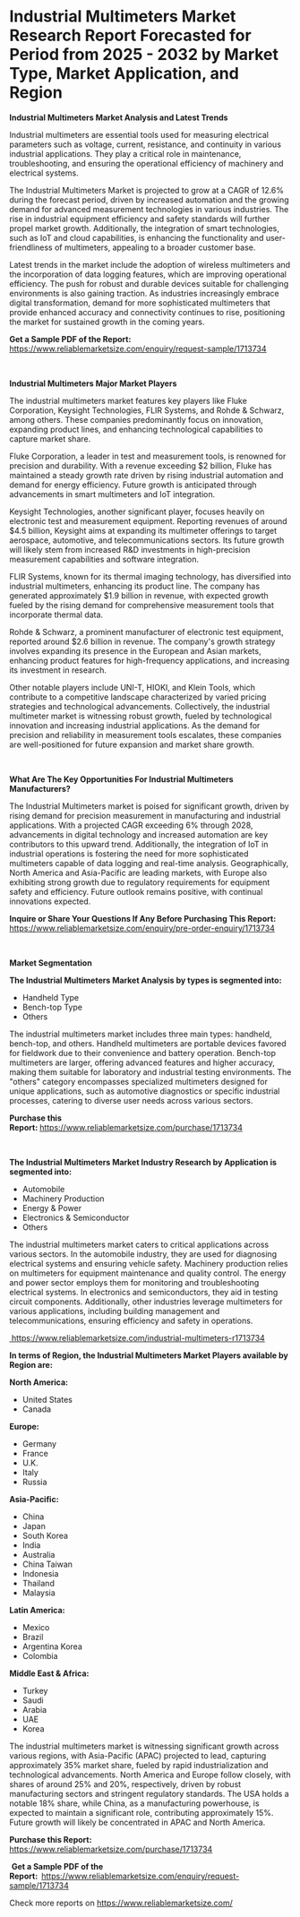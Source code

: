 <p><h1>Industrial Multimeters Market Research Report Forecasted for Period from 2025 -  2032 by Market Type, Market Application, and Region</h1></p><p><strong>Industrial Multimeters Market Analysis and Latest Trends</strong></p>
<p><p>Industrial multimeters are essential tools used for measuring electrical parameters such as voltage, current, resistance, and continuity in various industrial applications. They play a critical role in maintenance, troubleshooting, and ensuring the operational efficiency of machinery and electrical systems.</p><p>The Industrial Multimeters Market is projected to grow at a CAGR of 12.6% during the forecast period, driven by increased automation and the growing demand for advanced measurement technologies in various industries. The rise in industrial equipment efficiency and safety standards will further propel market growth. Additionally, the integration of smart technologies, such as IoT and cloud capabilities, is enhancing the functionality and user-friendliness of multimeters, appealing to a broader customer base.</p><p>Latest trends in the market include the adoption of wireless multimeters and the incorporation of data logging features, which are improving operational efficiency. The push for robust and durable devices suitable for challenging environments is also gaining traction. As industries increasingly embrace digital transformation, demand for more sophisticated multimeters that provide enhanced accuracy and connectivity continues to rise, positioning the market for sustained growth in the coming years.</p></p>
<p><strong>Get a Sample PDF of the Report:&nbsp;</strong> <a href="https://www.reliablemarketsize.com/enquiry/request-sample/1713734?utm_campaign=3536&utm_medium=2&utm_source=Github&utm_content=ia&utm_term=10042025&utm_id=industrial-multimeters">https://www.reliablemarketsize.com/enquiry/request-sample/1713734</a></p>
<p>&nbsp;</p>
<p><strong>Industrial Multimeters Major Market Players</strong></p>
<p><p>The industrial multimeters market features key players like Fluke Corporation, Keysight Technologies, FLIR Systems, and Rohde & Schwarz, among others. These companies predominantly focus on innovation, expanding product lines, and enhancing technological capabilities to capture market share.</p><p>Fluke Corporation, a leader in test and measurement tools, is renowned for precision and durability. With a revenue exceeding $2 billion, Fluke has maintained a steady growth rate driven by rising industrial automation and demand for energy efficiency. Future growth is anticipated through advancements in smart multimeters and IoT integration.</p><p>Keysight Technologies, another significant player, focuses heavily on electronic test and measurement equipment. Reporting revenues of around $4.5 billion, Keysight aims at expanding its multimeter offerings to target aerospace, automotive, and telecommunications sectors. Its future growth will likely stem from increased R&D investments in high-precision measurement capabilities and software integration.</p><p>FLIR Systems, known for its thermal imaging technology, has diversified into industrial multimeters, enhancing its product line. The company has generated approximately $1.9 billion in revenue, with expected growth fueled by the rising demand for comprehensive measurement tools that incorporate thermal data.</p><p>Rohde & Schwarz, a prominent manufacturer of electronic test equipment, reported around $2.6 billion in revenue. The company's growth strategy involves expanding its presence in the European and Asian markets, enhancing product features for high-frequency applications, and increasing its investment in research.</p><p>Other notable players include UNI-T, HIOKI, and Klein Tools, which contribute to a competitive landscape characterized by varied pricing strategies and technological advancements. Collectively, the industrial multimeter market is witnessing robust growth, fueled by technological innovation and increasing industrial applications. As the demand for precision and reliability in measurement tools escalates, these companies are well-positioned for future expansion and market share growth.</p></p>
<p>&nbsp;</p>
<p><strong>What Are The Key Opportunities For Industrial Multimeters Manufacturers?</strong></p>
<p><p>The Industrial Multimeters market is poised for significant growth, driven by rising demand for precision measurement in manufacturing and industrial applications. With a projected CAGR exceeding 6% through 2028, advancements in digital technology and increased automation are key contributors to this upward trend. Additionally, the integration of IoT in industrial operations is fostering the need for more sophisticated multimeters capable of data logging and real-time analysis. Geographically, North America and Asia-Pacific are leading markets, with Europe also exhibiting strong growth due to regulatory requirements for equipment safety and efficiency. Future outlook remains positive, with continual innovations expected.</p></p>
<p><strong>Inquire or Share Your Questions If Any Before Purchasing This Report:</strong> <a href="https://www.reliablemarketsize.com/enquiry/pre-order-enquiry/1713734?utm_campaign=3536&utm_medium=2&utm_source=Github&utm_content=ia&utm_term=10042025&utm_id=industrial-multimeters">https://www.reliablemarketsize.com/enquiry/pre-order-enquiry/1713734</a></p>
<p>&nbsp;</p>
<p><strong>Market Segmentation</strong></p>
<p><strong>The Industrial Multimeters Market Analysis by types is segmented into:</strong></p>
<p><ul><li>Handheld Type</li><li>Bench-top Type</li><li>Others</li></ul></p>
<p><p>The industrial multimeters market includes three main types: handheld, bench-top, and others. Handheld multimeters are portable devices favored for fieldwork due to their convenience and battery operation. Bench-top multimeters are larger, offering advanced features and higher accuracy, making them suitable for laboratory and industrial testing environments. The "others" category encompasses specialized multimeters designed for unique applications, such as automotive diagnostics or specific industrial processes, catering to diverse user needs across various sectors.</p></p>
<p><strong>Purchase this Report:&nbsp;</strong><a href="https://www.reliablemarketsize.com/purchase/1713734?utm_campaign=3536&utm_medium=2&utm_source=Github&utm_content=ia&utm_term=10042025&utm_id=industrial-multimeters">https://www.reliablemarketsize.com/purchase/1713734</a></p>
<p>&nbsp;</p>
<p><strong>The Industrial Multimeters Market Industry Research by Application is segmented into:</strong></p>
<p><ul><li>Automobile</li><li>Machinery Production</li><li>Energy & Power</li><li>Electronics & Semiconductor</li><li>Others</li></ul></p>
<p><p>The industrial multimeters market caters to critical applications across various sectors. In the automobile industry, they are used for diagnosing electrical systems and ensuring vehicle safety. Machinery production relies on multimeters for equipment maintenance and quality control. The energy and power sector employs them for monitoring and troubleshooting electrical systems. In electronics and semiconductors, they aid in testing circuit components. Additionally, other industries leverage multimeters for various applications, including building management and telecommunications, ensuring efficiency and safety in operations.</p></p>
<p><a href="https://www.reliablemarketsize.com/industrial-multimeters-r1713734?utm_campaign=3536&utm_medium=2&utm_source=Github&utm_content=ia&utm_term=10042025&utm_id=industrial-multimeters">&nbsp;https://www.reliablemarketsize.com/industrial-multimeters-r1713734</a></p>
<p><strong>In terms of Region, the Industrial Multimeters Market Players available by Region are:</strong></p>
<p>
    <p> <strong> North America: </strong>
        <ul>
            <li>United States</li>
            <li>Canada</li>
        </ul>
        </p> 
    <p> <strong> Europe: </strong>
        <ul>
            <li>Germany</li>
            <li>France</li>
            <li>U.K.</li>
            <li>Italy</li>
            <li>Russia</li>
        </ul>
        </p> 
    <p> <strong> Asia-Pacific: </strong>
        <ul>
            <li>China</li>
            <li>Japan</li>
            <li>South Korea</li>
            <li>India</li>
            <li>Australia</li>
            <li>China Taiwan</li>
            <li>Indonesia</li>
            <li>Thailand</li>
            <li>Malaysia</li>
        </ul>
        </p> 
    <p> <strong> Latin America: </strong>
        <ul>
            <li>Mexico</li>
            <li>Brazil</li>
            <li>Argentina Korea</li>
            <li>Colombia</li>
        </ul>
        </p> 
    <p> <strong> Middle East & Africa: </strong>
        <ul>
            <li>Turkey</li>
            <li>Saudi</li>
            <li>Arabia</li>
            <li>UAE</li>
            <li>Korea</li>
        </ul>
    </p>
    </p>
<p><p>The industrial multimeters market is witnessing significant growth across various regions, with Asia-Pacific (APAC) projected to lead, capturing approximately 35% market share, fueled by rapid industrialization and technological advancements. North America and Europe follow closely, with shares of around 25% and 20%, respectively, driven by robust manufacturing sectors and stringent regulatory standards. The USA holds a notable 18% share, while China, as a manufacturing powerhouse, is expected to maintain a significant role, contributing approximately 15%. Future growth will likely be concentrated in APAC and North America.</p></p>
<p><strong>Purchase this Report: </strong><a href="https://www.reliablemarketsize.com/purchase/1713734?utm_campaign=3536&utm_medium=2&utm_source=Github&utm_content=ia&utm_term=10042025&utm_id=industrial-multimeters">https://www.reliablemarketsize.com/purchase/1713734</a></p>
<p>&nbsp;<strong>Get a Sample PDF of the Report:&nbsp;&nbsp;</strong><a href="https://www.reliablemarketsize.com/enquiry/request-sample/1713734?utm_campaign=3536&utm_medium=2&utm_source=Github&utm_content=ia&utm_term=10042025&utm_id=industrial-multimeters">https://www.reliablemarketsize.com/enquiry/request-sample/1713734</a></p>
<p><strong></strong></p>
<p>Check more reports on <a href="https://www.reliablemarketsize.com/?utm_campaign=3536&utm_medium=2&utm_source=Github&utm_content=ia&utm_term=10042025&utm_id=industrial-multimeters">https://www.reliablemarketsize.com/</a></p>